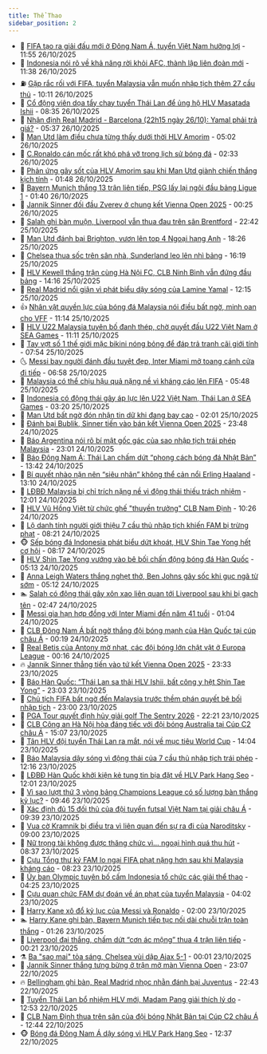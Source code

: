 ```yaml
---
title: Thể Thao
sidebar_position: 2
---
```


<!-- dantri-the-thao:START -->
- 🎡 [FIFA tạo ra giải đấu mới ở Đông Nam Á, tuyển Việt Nam hưởng lợi](https://dantri.com.vn/the-thao/fifa-tao-ra-giai-dau-moi-o-dong-nam-a-tuyen-viet-nam-huong-loi-20251026185515421.htm) - 11:55 26/10/2025
- 💯 [Indonesia nói rõ về khả năng rời khỏi AFC, thành lập liên đoàn mới](https://dantri.com.vn/the-thao/indonesia-noi-ro-ve-kha-nang-roi-khoi-afc-thanh-lap-lien-doan-moi-20251026182254721.htm) - 11:38 26/10/2025
- ⛽️ [Gặp rắc rối với FIFA, tuyển Malaysia vẫn muốn nhập tịch thêm 27 cầu thủ](https://dantri.com.vn/the-thao/gap-rac-roi-voi-fifa-tuyen-malaysia-van-muon-nhap-tich-them-27-cau-thu-20251026155355831.htm) - 10:11 26/10/2025
- 💃 [Cổ động viên dọa tẩy chay tuyển Thái Lan để ủng hộ HLV Masatada Ishii](https://dantri.com.vn/the-thao/co-dong-vien-doa-tay-chay-tuyen-thai-lan-de-ung-ho-hlv-masatada-ishii-20251026094258525.htm) - 08:35 26/10/2025
- 🌈 [Nhận định Real Madrid - Barcelona &lpar;22h15 ngày 26/10&rpar;: Yamal phải trả giá?](https://dantri.com.vn/the-thao/nhan-dinh-real-madrid-barcelona-22h15-ngay-2610-yamal-phai-tra-gia-20251026123720953.htm) - 05:37 26/10/2025
- 🦅 [Man Utd làm điều chưa từng thấy dưới thời HLV Amorim](https://dantri.com.vn/the-thao/man-utd-lam-dieu-chua-tung-thay-duoi-thoi-hlv-amorim-20251026120149753.htm) - 05:02 26/10/2025
- 🌝 [C.Ronaldo cán mốc rất khó phá vỡ trong lịch sử bóng đá](https://dantri.com.vn/the-thao/cronaldo-can-moc-rat-kho-pha-vo-trong-lich-su-bong-da-20251026093300636.htm) - 02:33 26/10/2025
- 🚀 [Phản ứng gây sốt của HLV Amorim sau khi Man Utd giành chiến thắng kịch tính](https://dantri.com.vn/the-thao/phan-ung-gay-sot-cua-hlv-amorim-sau-khi-man-utd-gianh-chien-thang-kich-tinh-20251026082723594.htm) - 01:48 26/10/2025
- 🎉 [Bayern Munich thắng 13 trận liên tiếp, PSG lấy lại ngôi đầu bảng Ligue 1](https://dantri.com.vn/the-thao/bayern-munich-thang-13-tran-lien-tiep-psg-lay-lai-ngoi-dau-bang-ligue-1-20251026082812888.htm) - 01:40 26/10/2025
- 📝 [Jannik Sinner đối đầu Zverev ở chung kết Vienna Open 2025](https://dantri.com.vn/the-thao/jannik-sinner-doi-dau-zverev-o-chung-ket-vienna-open-2025-20251026072045987.htm) - 00:25 26/10/2025
- 🦄 [Salah ghi bàn muộn, Liverpool vẫn thua đau trên sân Brentford](https://dantri.com.vn/the-thao/salah-ghi-ban-muon-liverpool-van-thua-dau-tren-san-brentford-20251026054249915.htm) - 22:42 25/10/2025
- 🎉 [Man Utd đánh bại Brighton, vươn lên top 4 Ngoại hạng Anh](https://dantri.com.vn/the-thao/man-utd-danh-bai-brighton-vuon-len-top-4-ngoai-hang-anh-20251026011246746.htm) - 18:26 25/10/2025
- 💼 [Chelsea thua sốc trên sân nhà, Sunderland leo lên nhì bảng](https://dantri.com.vn/the-thao/chelsea-thua-soc-tren-san-nha-sunderland-leo-len-nhi-bang-20251025231937331.htm) - 16:19 25/10/2025
- 🤡 [HLV Kewell thắng trận cùng Hà Nội FC, CLB Ninh Bình vẫn đứng đầu bảng](https://dantri.com.vn/the-thao/hlv-kewell-thang-tran-cung-ha-noi-fc-clb-ninh-binh-van-dung-dau-bang-20251025204408848.htm) - 14:16 25/10/2025
- 🦆 [Real Madrid nổi giận vì phát biểu dậy sóng của Lamine Yamal](https://dantri.com.vn/the-thao/real-madrid-noi-gian-vi-phat-bieu-day-song-cua-lamine-yamal-20251025185015554.htm) - 12:15 25/10/2025
- 👍 [Nhân vật quyền lực của bóng đá Malaysia nói điều bất ngờ, minh oan cho VFF](https://dantri.com.vn/the-thao/nhan-vat-quyen-luc-cua-bong-da-malaysia-noi-dieu-bat-ngo-minh-oan-cho-vff-20251025165714084.htm) - 11:14 25/10/2025
- 💼 [HLV U22 Malaysia tuyên bố đanh thép, chờ quyết đấu U22 Việt Nam ở SEA Games](https://dantri.com.vn/the-thao/hlv-u22-malaysia-tuyen-bo-danh-thep-cho-quyet-dau-u22-viet-nam-o-sea-games-20251025155159107.htm) - 11:11 25/10/2025
- 🦒 [Tay vợt số 1 thế giới mặc bikini nóng bỏng để đáp trả tranh cãi giới tính](https://dantri.com.vn/the-thao/tay-vot-so-1-the-gioi-mac-bikini-nong-bong-de-dap-tra-tranh-cai-gioi-tinh-20251025145348768.htm) - 07:54 25/10/2025
- 🌜 [Messi bay người đánh đầu tuyệt đẹp, Inter Miami mở toang cánh cửa đi tiếp](https://dantri.com.vn/the-thao/messi-bay-nguoi-danh-dau-tuyet-dep-inter-miami-mo-toang-canh-cua-di-tiep-20251025135743129.htm) - 06:58 25/10/2025
- 🦆 [Malaysia có thể chịu hậu quả nặng nề vì kháng cáo lên FIFA](https://dantri.com.vn/the-thao/malaysia-co-the-chiu-hau-qua-nang-ne-vi-khang-cao-len-fifa-20251025104837117.htm) - 05:48 25/10/2025
- 💪 [Indonesia có động thái gây áp lực lên U22 Việt Nam, Thái Lan ở SEA Games](https://dantri.com.vn/the-thao/indonesia-co-dong-thai-gay-ap-luc-len-u22-viet-nam-thai-lan-o-sea-games-20251025102039878.htm) - 03:20 25/10/2025
- 🧠 [Man Utd bất ngờ đón nhận tin dữ khi đang bay cao](https://dantri.com.vn/the-thao/man-utd-bat-ngo-don-nhan-tin-du-khi-dang-bay-cao-20251025085423079.htm) - 02:01 25/10/2025
- 🦄 [Đánh bại Bublik, Sinner tiến vào bán kết Vienna Open 2025](https://dantri.com.vn/the-thao/danh-bai-bublik-sinner-tien-vao-ban-ket-vienna-open-2025-20251025064213068.htm) - 23:48 24/10/2025
- 🥸 [Báo Argentina nói rõ bí mật gốc gác của sao nhập tịch trái phép Malaysia](https://dantri.com.vn/the-thao/bao-argentina-noi-ro-bi-mat-goc-gac-cua-sao-nhap-tich-trai-phep-malaysia-20251024233725475.htm) - 23:01 24/10/2025
- 🤠 [Báo Đông Nam Á: Thái Lan chấm dứt “phong cách bóng đá Nhật Bản”](https://dantri.com.vn/the-thao/bao-dong-nam-a-thai-lan-cham-dut-phong-cach-bong-da-nhat-ban-20251024204204703.htm) - 13:42 24/10/2025
- 👺 [Bí quyết nhào nặn nên “siêu nhân” không thể cản nổi Erling Haaland](https://dantri.com.vn/the-thao/bi-quyet-nhao-nan-nen-sieu-nhan-khong-the-can-noi-erling-haaland-20251024201031285.htm) - 13:10 24/10/2025
- 📝 [LĐBĐ Malaysia bị chỉ trích nặng nề vì động thái thiếu trách nhiệm](https://dantri.com.vn/the-thao/ldbd-malaysia-bi-chi-trich-nang-ne-vi-dong-thai-thieu-trach-nhiem-20251024182034930.htm) - 12:01 24/10/2025
- 🦆 [HLV Vũ Hồng Việt từ chức ghế &quot;thuyền trưởng&quot; CLB Nam Định](https://dantri.com.vn/the-thao/hlv-vu-hong-viet-tu-chuc-ghe-thuyen-truong-clb-nam-dinh-20251024172409536.htm) - 10:26 24/10/2025
- 🥳 [Lộ danh tính người giới thiệu 7 cầu thủ nhập tịch khiến FAM bị trừng phạt](https://dantri.com.vn/the-thao/lo-danh-tinh-nguoi-gioi-thieu-7-cau-thu-nhap-tich-khien-fam-bi-trung-phat-20251024150737741.htm) - 08:21 24/10/2025
- 🐵 [Sếp bóng đá Indonesia phát biểu dứt khoát, HLV Shin Tae Yong hết cơ hội](https://dantri.com.vn/the-thao/sep-bong-da-indonesia-phat-bieu-dut-khoat-hlv-shin-tae-yong-het-co-hoi-20251024114836736.htm) - 08:17 24/10/2025
- 🤩 [HLV Shin Tae Yong vướng vào bê bối chấn động bóng đá Hàn Quốc](https://dantri.com.vn/the-thao/hlv-shin-tae-yong-vuong-vao-be-boi-chan-dong-bong-da-han-quoc-20251024115140538.htm) - 05:13 24/10/2025
- 🤠 [Anna Leigh Waters thắng nghẹt thở, Ben Johns gây sốc khi gục ngã từ sớm](https://dantri.com.vn/the-thao/anna-leigh-waters-thang-nghet-tho-ben-johns-gay-soc-khi-guc-nga-tu-som-20251024121109822.htm) - 05:12 24/10/2025
- 🏊 [Salah có động thái gây xôn xao liên quan tới Liverpool sau khi bị gạch tên](https://dantri.com.vn/the-thao/salah-co-dong-thai-gay-xon-xao-lien-quan-toi-liverpool-sau-khi-bi-gach-ten-20251024094710690.htm) - 02:47 24/10/2025
- 🗽 [Messi gia hạn hợp đồng với Inter Miami đến năm 41 tuổi](https://dantri.com.vn/the-thao/messi-gia-han-hop-dong-voi-inter-miami-den-nam-41-tuoi-20251024073015709.htm) - 01:04 24/10/2025
- 🚀 [CLB Đông Nam Á bất ngờ thắng đội bóng mạnh của Hàn Quốc tại cúp châu Á](https://dantri.com.vn/the-thao/clb-dong-nam-a-bat-ngo-thang-doi-bong-manh-cua-han-quoc-tai-cup-chau-a-20251024004039034.htm) - 00:19 24/10/2025
- 🎉 [Real Betis của Antony mờ nhạt, các đội bóng lớn chật vật ở Europa League](https://dantri.com.vn/the-thao/real-betis-cua-antony-mo-nhat-cac-doi-bong-lon-chat-vat-o-europa-league-20251024065518240.htm) - 00:16 24/10/2025
- 🔥 [Jannik Sinner thẳng tiến vào tứ kết Vienna Open 2025](https://dantri.com.vn/the-thao/jannik-sinner-thang-tien-vao-tu-ket-vienna-open-2025-20251024062804511.htm) - 23:33 23/10/2025
- 🎉 [Báo Hàn Quốc: “Thái Lan sa thải HLV Ishii, bất công y hệt Shin Tae Yong”](https://dantri.com.vn/the-thao/bao-han-quoc-thai-lan-sa-thai-hlv-ishii-bat-cong-y-het-shin-tae-yong-20251023212307029.htm) - 23:03 23/10/2025
- 🎡 [Chủ tịch FIFA bất ngờ đến Malaysia trước thềm phán quyết bê bối nhập tịch](https://dantri.com.vn/the-thao/chu-tich-fifa-bat-ngo-den-malaysia-truoc-them-phan-quyet-be-boi-nhap-tich-20251023192355521.htm) - 23:00 23/10/2025
- 🐻 [PGA Tour quyết định hủy giải golf The Sentry 2026](https://dantri.com.vn/the-thao/pga-tour-quyet-dinh-huy-giai-golf-the-sentry-2026-20251023225220310.htm) - 22:21 23/10/2025
- 🌊 [CLB Công an Hà Nội hòa đáng tiếc với đội bóng Australia tại Cúp C2 châu Á](https://dantri.com.vn/the-thao/clb-cong-an-ha-noi-hoa-dang-tiec-voi-doi-bong-australia-tai-cup-c2-chau-a-20251023220317488.htm) - 15:07 23/10/2025
- 💃 [Tân HLV đội tuyển Thái Lan ra mắt, nói về mục tiêu World Cup](https://dantri.com.vn/the-thao/tan-hlv-doi-tuyen-thai-lan-ra-mat-noi-ve-muc-tieu-world-cup-20251023192652059.htm) - 14:04 23/10/2025
- 🤔 [Báo Malaysia dậy sóng vì động thái của 7 cầu thủ nhập tịch trái phép](https://dantri.com.vn/the-thao/bao-malaysia-day-song-vi-dong-thai-cua-7-cau-thu-nhap-tich-trai-phep-20251023191600151.htm) - 12:16 23/10/2025
- 🤭 [LĐBĐ Hàn Quốc khởi kiện kẻ tung tin bịa đặt về HLV Park Hang Seo](https://dantri.com.vn/the-thao/ldbd-han-quoc-khoi-kien-ke-tung-tin-bia-dat-ve-hlv-park-hang-seo-20251023185047370.htm) - 12:01 23/10/2025
- 👹 [Vì sao lượt thứ 3 vòng bảng Champions League có số lượng bàn thắng kỷ lục?](https://dantri.com.vn/the-thao/vi-sao-luot-thu-3-vong-bang-champions-league-co-so-luong-ban-thang-ky-luc-20251023163553136.htm) - 09:46 23/10/2025
- 🗽 [Xác định đủ 15 đối thủ của đội tuyển futsal Việt Nam tại giải châu Á](https://dantri.com.vn/the-thao/xac-dinh-du-15-doi-thu-cua-doi-tuyen-futsal-viet-nam-tai-giai-chau-a-20251023160459156.htm) - 09:39 23/10/2025
- 🥳 [Vua cờ Kramnik bị điều tra vì liên quan đến sự ra đi của Naroditsky](https://dantri.com.vn/the-thao/vua-co-kramnik-bi-dieu-tra-vi-lien-quan-den-su-ra-di-cua-naroditsky-20251023115939074.htm) - 09:00 23/10/2025
- 💃 [Nữ trọng tài không được thăng chức vì… ngoại hình quá thu hút](https://dantri.com.vn/the-thao/nu-trong-tai-khong-duoc-thang-chuc-vi-ngoai-hinh-qua-thu-hut-20251023153745347.htm) - 08:37 23/10/2025
- 🧰 [Cựu Tổng thư ký FAM lo ngại FIFA phạt nặng hơn sau khi Malaysia kháng cáo](https://dantri.com.vn/the-thao/cuu-tong-thu-ky-fam-lo-ngai-fifa-phat-nang-hon-sau-khi-malaysia-khang-cao-20251023151937903.htm) - 08:23 23/10/2025
- 💪 [Ủy ban Olympic tuyên bố cấm Indonesia tổ chức các giải thể thao](https://dantri.com.vn/the-thao/uy-ban-olympic-tuyen-bo-cam-indonesia-to-chuc-cac-giai-the-thao-20251023112447465.htm) - 04:25 23/10/2025
- 🚀 [Cựu quan chức FAM dự đoán về án phạt của tuyển Malaysia](https://dantri.com.vn/the-thao/cuu-quan-chuc-fam-du-doan-ve-an-phat-cua-tuyen-malaysia-20251023105642626.htm) - 04:02 23/10/2025
- 🤠 [Harry Kane xô đổ kỷ lục của Messi và Ronaldo](https://dantri.com.vn/the-thao/harry-kane-xo-do-ky-luc-cua-messi-va-ronaldo-20251023082140826.htm) - 02:00 23/10/2025
- 🏊 [Harry Kane ghi bàn, Bayern Munich tiếp tục nối dài chuỗi trận toàn thắng](https://dantri.com.vn/the-thao/harry-kane-ghi-ban-bayern-munich-tiep-tuc-noi-dai-chuoi-tran-toan-thang-20251023081759264.htm) - 01:26 23/10/2025
- 🦄 [Liverpool đại thắng, chấm dứt “cơn ác mộng” thua 4 trận liên tiếp](https://dantri.com.vn/the-thao/liverpool-dai-thang-cham-dut-con-ac-mong-thua-4-tran-lien-tiep-20251023072103664.htm) - 00:21 23/10/2025
- ⚗️ [Ba &quot;sao mai&quot; tỏa sáng, Chelsea vùi dập Ajax 5-1](https://dantri.com.vn/the-thao/ba-sao-mai-toa-sang-chelsea-vui-dap-ajax-5-1-20251023065959655.htm) - 00:01 23/10/2025
- 🥷 [Jannik Sinner thắng tưng bừng ở trận mở màn Vienna Open](https://dantri.com.vn/the-thao/jannik-sinner-thang-tung-bung-o-tran-mo-man-vienna-open-20251023060555581.htm) - 23:07 22/10/2025
- 🔥 [Bellingham ghi bàn, Real Madrid nhọc nhằn đánh bại Juventus](https://dantri.com.vn/the-thao/bellingham-ghi-ban-real-madrid-nhoc-nhan-danh-bai-juventus-20251023054344625.htm) - 22:43 22/10/2025
- 🦅 [Tuyển Thái Lan bổ nhiệm HLV mới, Madam Pang giải thích lý do](https://dantri.com.vn/the-thao/tuyen-thai-lan-bo-nhiem-hlv-moi-madam-pang-giai-thich-ly-do-20251022195340289.htm) - 12:53 22/10/2025
- 🌝 [CLB Nam Định thua trên sân của đội bóng Nhật Bản tại Cúp C2 châu Á](https://dantri.com.vn/the-thao/clb-nam-dinh-thua-tren-san-cua-doi-bong-nhat-ban-tai-cup-c2-chau-a-20251022192550865.htm) - 12:44 22/10/2025
- 🐵 [Bóng đá Đông Nam Á dậy sóng vì HLV Park Hang Seo](https://dantri.com.vn/the-thao/bong-da-dong-nam-a-day-song-vi-hlv-park-hang-seo-20251022193659293.htm) - 12:37 22/10/2025<!-- dantri-the-thao:END -->
